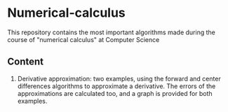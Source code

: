 # Numerical-calculus
This repository contains the most important algorithms made during the course of "numerical calculus" at Computer Science

## Content 

1. Derivative approximation: two examples, using the forward and center differences algorithms to approximate a derivative. The errors of the approximations are calculated too, and a graph is provided for both examples.
